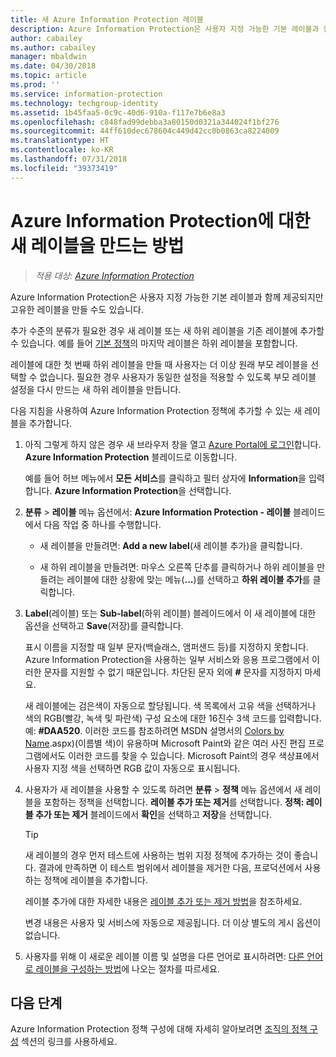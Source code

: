 ```yaml
---
title: 새 Azure Information Protection 레이블
description: Azure Information Protection은 사용자 지정 가능한 기본 레이블과 함께 제공되지만 사용자의 Information Protection 표시줄에 표시되는 고유의 레이블을 만들 수도 있습니다.
author: cabailey
ms.author: cabailey
manager: mbaldwin
ms.date: 04/30/2018
ms.topic: article
ms.prod: ''
ms.service: information-protection
ms.technology: techgroup-identity
ms.assetid: 1b45faa5-0c9c-40d6-910a-f117e7b6e8a3
ms.openlocfilehash: c848fad99debba3a80150d0321a344024f1bf276
ms.sourcegitcommit: 44ff610dec678604c449d42cc0b0863ca8224009
ms.translationtype: HT
ms.contentlocale: ko-KR
ms.lasthandoff: 07/31/2018
ms.locfileid: "39373419"
---
```

# <a name="how-to-create-a-new-label-for-azure-information-protection"></a>Azure Information Protection에 대한 새 레이블을 만드는 방법

>*적용 대상: [Azure Information Protection](https://azure.microsoft.com/pricing/details/information-protection)*

Azure Information Protection은 사용자 지정 가능한 기본 레이블과 함께 제공되지만 고유한 레이블을 만들 수도 있습니다.

추가 수준의 분류가 필요한 경우 새 레이블 또는 새 하위 레이블을 기존 레이블에 추가할 수 있습니다. 예를 들어 [기본 정책](configure-policy-default.md)의 마지막 레이블은 하위 레이블을 포함합니다.

레이블에 대한 첫 번째 하위 레이블을 만들 때 사용자는 더 이상 원래 부모 레이블을 선택할 수 없습니다. 필요한 경우 사용자가 동일한 설정을 적용할 수 있도록 부모 레이블 설정을 다시 만드는 새 하위 레이블을 만듭니다.

다음 지침을 사용하여 Azure Information Protection 정책에 추가할 수 있는 새 레이블을 추가합니다.

1. 아직 그렇게 하지 않은 경우 새 브라우저 창을 열고 [Azure Portal에 로그인](configure-policy.md#signing-in-to-the-azure-portal)합니다. **Azure Information Protection** 블레이드로 이동합니다.
    
    예를 들어 허브 메뉴에서 **모든 서비스**를 클릭하고 필터 상자에 **Information**을 입력합니다. **Azure Information Protection**을 선택합니다.

2. **분류** > **레이블** 메뉴 옵션에서: **Azure Information Protection - 레이블** 블레이드에서 다음 작업 중 하나를 수행합니다.
    
    - 새 레이블을 만들려면: **Add a new label**(새 레이블 추가)을 클릭합니다.
    
    - 새 하위 레이블을 만들려면: 마우스 오른쪽 단추를 클릭하거나 하위 레이블을 만들려는 레이블에 대한 상황에 맞는 메뉴(**...**)를 선택하고 **하위 레이블 추가**를 클릭합니다.

4. **Label**(레이블) 또는 **Sub-label**(하위 레이블) 블레이드에서 이 새 레이블에 대한 옵션을 선택하고 **Save**(저장)를 클릭합니다.
    
    표시 이름을 지정할 때 일부 문자(백슬래스, 앰퍼샌드 등)를 지정하지 못합니다. Azure Information Protection을 사용하는 일부 서비스와 응용 프로그램에서 이러한 문자를 지원할 수 없기 때문입니다. 차단된 문자 외에 **#** 문자를 지정하지 마세요.    
    
    새 레이블에는 검은색이 자동으로 할당됩니다. 색 목록에서 고유 색을 선택하거나 색의 RGB(빨강, 녹색 및 파란색) 구성 요소에 대한 16진수 3색 코드를 입력합니다. 예: **#DAA520**. 이러한 코드를 참조하려면 MSDN 설명서의 [Colors by Name](https://msdn.microsoft.com/library/aa358802\(v=vs.85).aspx)(이름별 색)이 유용하며 Microsoft Paint와 같은 여러 사진 편집 프로그램에서도 이러한 코드를 찾을 수 있습니다. Microsoft Paint의 경우 색상표에서 사용자 지정 색을 선택하면 RGB 값이 자동으로 표시됩니다.

5. 사용자가 새 레이블을 사용할 수 있도록 하려면 **분류** >   **정책** 메뉴 옵션에서 새 레이블을 포함하는 정책을 선택합니다. **레이블 추가 또는 제거**를 선택합니다. **정책: 레이블 추가 또는 제거** 블레이드에서 **확인**을 선택하고 **저장**을 선택합니다.
    
    >[!TIP]
    >새 레이블의 경우 먼저 테스트에 사용하는 범위 지정 정책에 추가하는 것이 좋습니다. 결과에 만족하면 이 테스트 범위에서 레이블을 제거한 다음, 프로덕션에서 사용하는 정책에 레이블을 추가합니다.     
    
    레이블 추가에 대한 자세한 내용은 [레이블 추가 또는 제거 방법](configure-policy-add-remove-label.md)을 참조하세요.
    
    변경 내용은 사용자 및 서비스에 자동으로 제공됩니다. 더 이상 별도의 게시 옵션이 없습니다.

6. 사용자를 위해 이 새로운 레이블 이름 및 설명을 다른 언어로 표시하려면: [다른 언어로 레이블을 구성하는 방법](configure-policy-languages.md)에 나오는 절차를 따르세요. 

## <a name="next-steps"></a>다음 단계

Azure Information Protection 정책 구성에 대해 자세히 알아보려면 [조직의 정책 구성](configure-policy.md#configuring-your-organizations-policy) 섹션의 링크를 사용하세요.  


